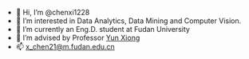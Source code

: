- 👋 Hi, I’m @chenxi1228
- 👀 I’m interested in Data Analytics, Data Mining and Computer Vision.
- 🌱 I’m currently an Eng.D. student at Fudan University
- 💞️ I’m advised by Professor [Yun Xiong](https://datascience.fudan.edu.cn/e1/61/c13398a123233/page.htm)
- 📫 x_chen21@m.fudan.edu.cn

<!---
chenxi1228/chenxi1228 is a ✨ special ✨ repository because its `README.md` (this file) appears on your GitHub profile.
You can click the Preview link to take a look at your changes.
--->
